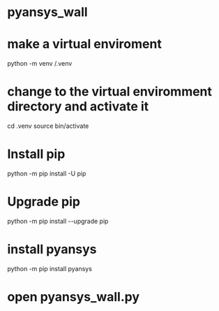 # pyansys_wall

# make a virtual enviroment
python -m venv /.venv

# change to the virtual enviromment directory and activate it
cd .venv
source bin/activate

# Install pip
python -m pip install -U pip

# Upgrade pip
python -m pip install --upgrade pip

# install pyansys
python -m pip install pyansys

# open pyansys_wall.py
# 